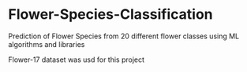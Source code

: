 # Flower-Species-Classification
Prediction of Flower Species from 20 different flower classes using ML algorithms and libraries

Flower-17 dataset was usd for this project
